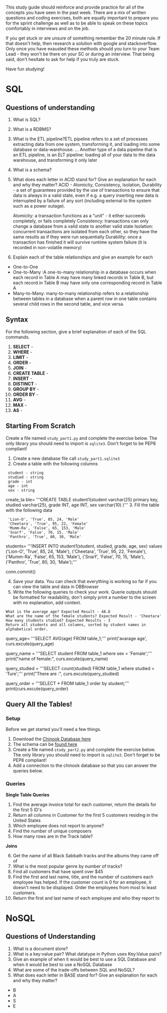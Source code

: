 This study guide should reinforce and provide practice for all of the concepts you have seen in the past week. There are a mix of written questions and coding exercises, both are equally important to prepare you for the sprint challenge as well as to be able to speak on these topics comfortably in interviews and on the job.

If you get stuck or are unsure of something remember the 20 minute rule. If that doesn't help, then research a solution with google and stackoverflow. Only once you have exausted these methods should you turn to your Team Lead - they won't be there on your SC or during an interview. That being said, don't hesitate to ask for help if you truly are stuck.

Have fun studying!


# SQL

## Questions of understanding
1. What is SQL?
2. What is a RDBMS?
3. What is the ETL pipeline?ETL pipeline refers to a set of processes extracting data from one system, transforming it, and loading into some database or data-warehouse. ... Another type of a data pipeline that is an ETL pipeline, is an ELT pipeline: loading all of your data to the data warehouse, and transforming it only later


4. What is a schema?
5. What does each letter in ACID stand for? Give an explanation for each and why they matter?
 ACID - Atomicity, Consistency, Isolation, Durability - a set of guarantees provided by the use of transactions to ensure that data is always in a valid state, even if e.g. a query inserting new data is interrupted by a failure of any sort (including external to the system such as a power outage).

    Atomicity: a transaction functions as a “unit” - it either succeeds completely, or fails completely
    Consistency: transactions can only change a database from a valid state to another valid state
    Isolation: concurrent transactions are isolated from each other, so they have the same results as if they were run sequentially
    Durability: once a transaction has finished it will survive runtime system failure (it is recorded in non-volatile memory)

6. Explain each of the table relationships and give an example for each
 - One-to-One
 - One-to-Many :A one-to-many relationship in a database occurs when each record in Table A may have many linked records in Table B, but each record in Table B may have only one corresponding record in Table A
 - Many-to-Many:  many-to-many relationship refers to a relationship between tables in a database when a parent row in one table contains several child rows in the second table, and vice versa. 

## Syntax
For the following section, give a brief explanation of each of the SQL commands.

1. **SELECT** - 
2. **WHERE** - 
3. **LIMIT** - 
4. **ORDER** -
5. **JOIN** -
6. **CREATE TABLE** - 
7. **INSERT** -
8. **DISTINCT** -
9. **GROUP BY** -
10. **ORDER BY** -
11. **AVG** - 
12. **MAX** -
13. **AS** -

## Starting From Scratch
Create a file named `study_part1.py` and complete the exercise below. The only library you should need to import is `sqlite3`. Don't forget to be PEP8 compliant!
1. Create a new database file call `study_part1.sqlite3`
2. Create a table with the following columns
```
 student - string
 studied - string
 grade - int
 age - int
 sex - string
 ```
create_ta ble= '''CREATE TABLE student1(student varchar(25) primary key,
  studied varchar(25),
 grade INT,
 age INT,
 sex varchar(10)
)'''
3. Fill the table with the following data
```
 'Lion-O', 'True', 85, 24, 'Male'
 'Cheetara', 'True', 95, 22, 'Female'
 'Mumm-Ra', 'False', 65, 153, 'Male'
 'Snarf', 'False', 70, 15, 'Male'
 'Panthro', 'True', 80, 30, 'Male'
 ```
students= '''INSERT INTO student1(student, studied, grade, age, sex) 
values ('Lion-O', 'True', 85, 24, 'Male'),
 ('Cheetara', 'True', 95, 22, 'Female'),
 ('Mumm-Ra', 'False', 65, 153, 'Male'),
 ('Snarf', 'False', 70, 15, 'Male'),
 ('Panthro', 'True', 80, 30, 'Male');'''

conn.commit()

4. Save your data. You can check that everything is working so far if you can view the table and data in DBBrowser
5. Write the following queries to check your work. Querie outputs should be formatted for readability, don't simply print a number to the screen with no explanation, add context.
```
What is the average age? Expected Result - 48.8
What are the name of the female students? Expected Result - 'Cheetara'
How many students studied? Expected Results - 3
Return all students and all columns, sorted by student names in alphabetical order.
```
query_age= '''SELECT AVG(age)
FROM table_1;'''
print('avarage age', curs.excute(query_age)


query_name = '''SELECT student
FROM table_1 
where sex = 'Female';'''
print("name of female:", curs.excute(query_name)

query_studied = '''SELECT count(studied)
FROM table_1 
where studied = 'Ture';'''
print("There are :", curs.excute(query_studied)

query_order = '''SELECT *
FROM table_1 
order by student;'''
print(curs.excute(query_order)

## Query All the Tables!

### Setup
Before we get started you'll need a few things.
1. Download the [Chinook Database here](https://github.com/bundickm/Study-Guides/blob/master/data/Chinook_Sqlite.sqlite)
2. The schema can be [found here](https://github.com/bundickm/Study-Guides/blob/master/data/Chinook%20Schema.png)
3. Create a file named `study_part2.py` and complete the exercise below. The only library you should need to import is `sqlite3`. Don't forget to be PEP8 compliant!
4. Add a connection to the chinook database so that you can answer the queries below.

### Queries
**Single Table Queries**
1. Find the average invoice total for each customer, return the details for the first 5 ID's
2. Return all columns in Customer for the first 5 customers residing in the United States
3. Which employee does not report to anyone?
4. Find the number of unique composers
5. How many rows are in the Track table?

**Joins**

6. Get the name of all Black Sabbath tracks and the albums they came off of
7. What is the most popular genre by number of tracks?
8. Find all customers that have spent over $45
9. Find the first and last name, title, and the number of customers each employee has helped. If the customer count is 0 for an employee, it doesn't need to be displayed. Order the employees from most to least customers.
10. Return the first and last name of each employee and who they report to

# NoSQL

## Questions of Understanding
1. What is a document store?
2. What is a key:value pair? What datatype in Python uses Key:Value pairs?
3. Give an example of when it would be best to use a SQL Database and when it would be best to use a NoSQL Database
4. What are some of the trade-offs between SQL and NoSQL?
5. What does each letter in BASE stand for? Give an explanation for each and why they matter?
 - B
 - A
 - S
 - E
